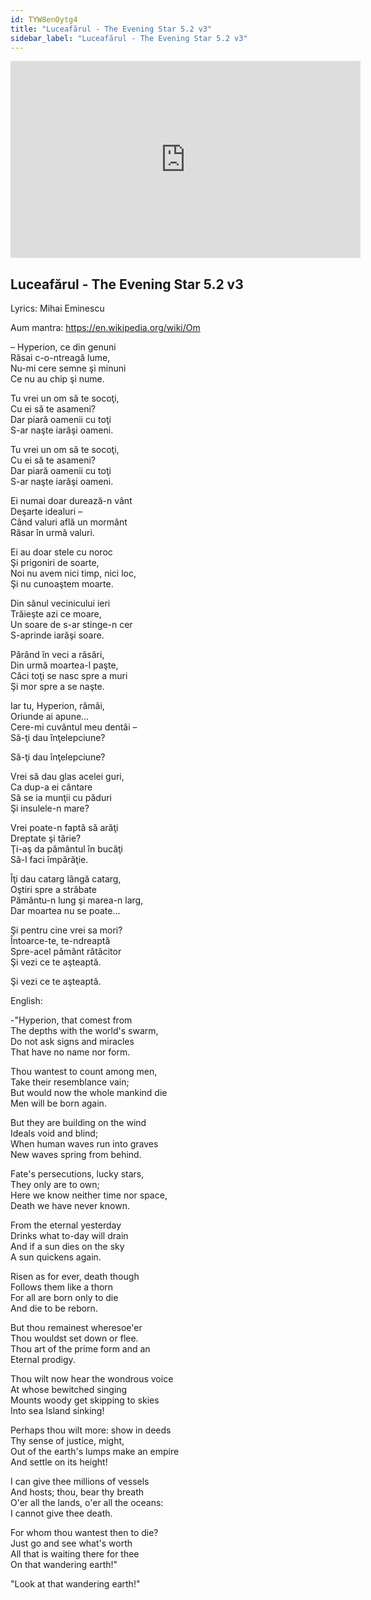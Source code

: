 ```yaml
---
id: TYW8enOytg4
title: "Luceafărul - The Evening Star 5.2 v3"
sidebar_label: "Luceafărul - The Evening Star 5.2 v3"
---
```


<div class="video-float-container">
  <iframe
    width="560"
    height="315"
    src="https://www.youtube.com/embed/TYW8enOytg4"
    title="YouTube video player"
    frameborder="0"
    allow="accelerometer; autoplay; clipboard-write; encrypted-media; gyroscope; picture-in-picture; web-share"
    referrerpolicy="strict-origin-when-cross-origin"
    allowfullscreen
  ></iframe>
</div>

## Luceafărul - The Evening Star 5.2 v3

Lyrics: Mihai Eminescu

Aum mantra: https://en.wikipedia.org/wiki/Om

– Hyperion, ce din genuni  
Răsai c-o-ntreagă lume,  
Nu-mi cere semne şi minuni  
Ce nu au chip şi nume.

Tu vrei un om să te socoţi,  
Cu ei să te asameni?  
Dar piară oamenii cu toţi  
S-ar naşte iarăşi oameni.

Tu vrei un om să te socoţi,  
Cu ei să te asameni?  
Dar piară oamenii cu toţi  
S-ar naşte iarăşi oameni.

Ei numai doar durează-n vânt  
Deşarte idealuri –  
Când valuri află un mormânt  
Răsar în urmă valuri.

Ei au doar stele cu noroc  
Şi prigoniri de soarte,  
Noi nu avem nici timp, nici loc,  
Şi nu cunoaştem moarte.

Din sânul vecinicului ieri  
Trăieşte azi ce moare,  
Un soare de s-ar stinge-n cer  
S-aprinde iarăşi soare.

Părând în veci a răsări,  
Din urmă moartea-l paşte,  
Căci toţi se nasc spre a muri  
Şi mor spre a se naşte.

Iar tu, Hyperion, rămâi,  
Oriunde ai apune…  
Cere-mi cuvântul meu dentâi –  
Să-ţi dau înţelepciune?

Să-ţi dau înţelepciune?

Vrei să dau glas acelei guri,  
Ca dup-a ei cântare  
Să se ia munţii cu păduri  
Şi insulele-n mare?

Vrei poate-n faptă să arăţi  
Dreptate şi tărie?  
Ţi-aş da pământul în bucăţi  
Să-l faci împărăţie.

Îţi dau catarg lângă catarg,  
Oştiri spre a străbate  
Pământu-n lung şi marea-n larg,  
Dar moartea nu se poate…

Şi pentru cine vrei sa mori?  
Întoarce-te, te-ndreaptă  
Spre-acel pământ rătăcitor  
Şi vezi ce te aşteaptă.

Şi vezi ce te aşteaptă.

English:

-"Hyperion, that comest from  
The depths with the world's swarm,  
Do not ask signs and miracles  
That have no name nor form.  
   
Thou wantest to count among men,  
Take their resemblance vain;  
But would now the whole mankind die  
Men will be born again.  
   
But they are building on the wind  
Ideals void and blind;  
When human waves run into graves  
New waves spring from behind.  
   
Fate's persecutions, lucky stars,  
They only are to own;  
Here we know neither time nor space,  
Death we have never known.  
   
From the eternal yesterday  
Drinks what to-day will drain  
And if a sun dies on the sky  
A sun quickens again.  
   
Risen as for ever, death though  
Follows them like a thorn  
For all are born only to die  
And die to be reborn.  
   
But thou remainest wheresoe'er  
Thou wouldst set down or flee.  
Thou art of the prime form and an  
Eternal prodigy.  
   
Thou wilt now hear the wondrous voice  
At whose bewitched singing  
Mounts woody get skipping to skies  
Into sea Island sinking!  
   
Perhaps thou wilt more: show in deeds  
Thy sense of justice, might,  
Out of the earth's lumps make an empire  
And settle on its height!  
   
I can give thee millions of vessels  
And hosts; thou, bear thy breath  
O'er all the lands, o'er all the oceans:  
I cannot give thee death.  
   
For whom thou wantest then to die?  
Just go and see what's worth  
All that is waiting there for thee  
On that wandering earth!"

"Look at that wandering earth!"
